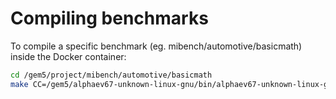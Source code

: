 # Compiling benchmarks

To compile a specific benchmark (eg. mibench/automotive/basicmath) inside the Docker container:

```sh
cd /gem5/project/mibench/automotive/basicmath
make CC=/gem5/alphaev67-unknown-linux-gnu/bin/alphaev67-unknown-linux-gnu-gcc
```